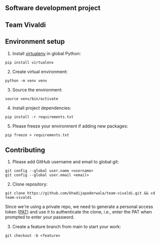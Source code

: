 ## Software development project
## Team Vivaldi

## Environment setup

1. Install [virtualenv](https://pypi.org/project/virtualenv/) in global Python:

```shell
pip install virtualenv
```

2. Create virtual environment:

```shell
python -m venv venv
```

3. Source the environment:

```shell
source venv/bin/activate
```

4. Install project dependencies:

```shell
pip install -r requirements.txt
```

5. Please freeze your environment if adding new packages:

```shell
pip freeze > requirements.txt
```

## Contributing

1. Please add GitHub username and email to global git:

```shell
git config --global user.name <username>
git config --global user.email <email>
```

2. Clone repository:

```shell
git clone https://github.com/khadijapaderwala/team-vivaldi.git && cd team-vivaldi
```

Since we're using a private repo, we need to generate a personal access token ([PAT](https://docs.github.com/en/authentication/keeping-your-account-and-data-secure/creating-a-personal-access-token)) and use it to authenticate the clone, i.e., enter the PAT when prompted to enter your password.

3. Create a feature branch from main to start your work:

```shell
git checkout -b <feature>
```
